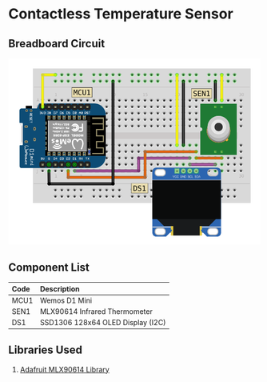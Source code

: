 # Contactless Temperature Sensor

## Breadboard Circuit
![Breadboard Circuit](./breadboard_circuit.png)

## Component List

|Code|Description|
|:--|:--|
|MCU1|Wemos D1 Mini|
|SEN1|MLX90614 Infrared Thermometer|
|DS1|SSD1306 128x64 OLED Display (I2C)|

## Libraries Used

1. [Adafruit MLX90614 Library](https://github.com/adafruit/Adafruit-MLX90614-Library)
